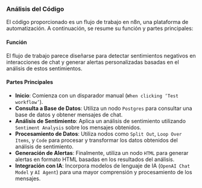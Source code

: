 ### Análisis del Código
El código proporcionado es un flujo de trabajo en n8n, una plataforma de automatización. A continuación, se resume su función y partes principales:

#### Función
El flujo de trabajo parece diseñarse para detectar sentimientos negativos en interacciones de chat y generar alertas personalizadas basadas en el análisis de estos sentimientos.

#### Partes Principales
- **Inicio**: Comienza con un disparador manual (`When clicking ‘Test workflow’`).
- **Consulta a Base de Datos**: Utiliza un nodo `Postgres` para consultar una base de datos y obtener mensajes de chat.
- **Análisis de Sentimiento**: Aplica un análisis de sentimiento utilizando `Sentiment Analysis` sobre los mensajes obtenidos.
- **Procesamiento de Datos**: Utiliza nodos como `Split Out`, `Loop Over Items`, y `Code` para procesar y transformar los datos obtenidos del análisis de sentimiento.
- **Generación de Alertas**: Finalmente, utiliza un nodo `HTML` para generar alertas en formato HTML basadas en los resultados del análisis.
- **Integración con IA**: Incorpora modelos de lenguaje de IA (`OpenAI Chat Model` y `AI Agent`) para una mayor comprensión y procesamiento de los mensajes.